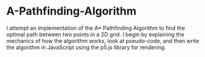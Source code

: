 # A-Pathfinding-Algorithm
I attempt an implementation of the A* Pathfinding Algorithm to find the optimal path between two points in a 2D grid. I begin by explaining the mechanics of how the algorithm works, look at pseudo-code, and then write the algorithm in JavaScript using the p5.js library for rendering.
